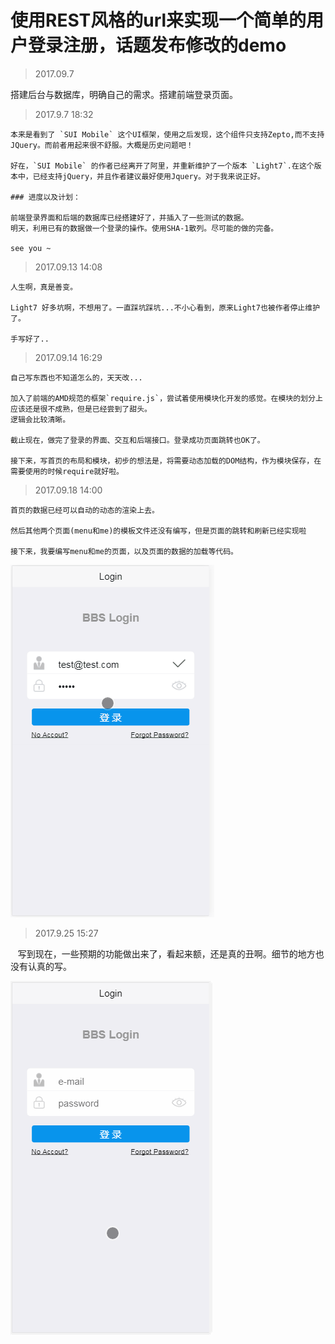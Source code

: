 # 使用REST风格的url来实现一个简单的用户登录注册，话题发布修改的demo

> 2017.09.7

搭建后台与数据库，明确自己的需求。搭建前端登录页面。

> 2017.9.7 18:32

    本来是看到了 `SUI Mobile` 这个UI框架，使用之后发现，这个组件只支持Zepto,而不支持 JQuery。而前者用起来很不舒服。大概是历史问题吧！
    
    好在，`SUI Mobile` 的作者已经离开了阿里，并重新维护了一个版本 `Light7`.在这个版本中，已经支持jQuery，并且作者建议最好使用Jquery。对于我来说正好。

    ### 进度以及计划：

    前端登录界面和后端的数据库已经搭建好了，并插入了一些测试的数据。
    明天，利用已有的数据做一个登录的操作。使用SHA-1散列。尽可能的做的完备。

    see you ~

> 2017.09.13 14:08

    人生啊，真是善变。

    Light7 好多坑啊，不想用了。一直踩坑踩坑...不小心看到，原来Light7也被作者停止维护了。

    手写好了..

> 2017.09.14 16:29

    自己写东西也不知道怎么的，天天改...

    加入了前端的AMD规范的框架`require.js`，尝试着使用模块化开发的感觉。在模块的划分上应该还是很不成熟，但是已经尝到了甜头。
    逻辑会比较清晰。

    截止现在，做完了登录的界面、交互和后端接口。登录成功页面跳转也OK了。

    接下来，写首页的布局和模块，初步的想法是，将需要动态加载的DOM结构，作为模块保存，在需要使用的时候require就好啦。

> 2017.09.18 14:00

    首页的数据已经可以自动的动态的渲染上去。
    
    然后其他两个页面(menu和me)的模板文件还没有编写，但是页面的跳转和刷新已经实现啦
    
    接下来，我要编写menu和me的页面，以及页面的数据的加载等代码。
   
![运行截图](https://raw.githubusercontent.com/Klay-Clam/restfuldemo/master/public/images/sesamedemo.gif)

> 2017.9.25 15:27

    写到现在，一些预期的功能做出来了，看起来额，还是真的丑啊。细节的地方也没有认真的写。

![运行截图](https://raw.githubusercontent.com/Klay-Clam/restfuldemo/master/public/images/demolog.gif)
    
